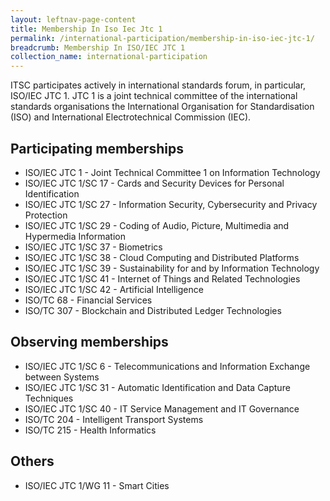```yaml
---
layout: leftnav-page-content
title: Membership In Iso Iec Jtc 1
permalink: /international-participation/membership-in-iso-iec-jtc-1/
breadcrumb: Membership In ISO/IEC JTC 1
collection_name: international-participation
---
```

ITSC participates actively in international standards forum, in particular, ISO/IEC JTC 1. JTC 1 is a joint technical committee of the international standards organisations the International Organisation for Standardisation (ISO) and International Electrotechnical Commission (IEC).

## Participating memberships
* ISO/IEC JTC 1 - Joint Technical Committee 1 on Information Technology
* ISO/IEC JTC 1/SC 17 - Cards and Security Devices for Personal Identification
* ISO/IEC JTC 1/SC 27 - Information Security, Cybersecurity and Privacy Protection
* ISO/IEC JTC 1/SC 29 - Coding of Audio, Picture, Multimedia and Hypermedia Information
* ISO/IEC JTC 1/SC 37 - Biometrics
* ISO/IEC JTC 1/SC 38 - Cloud Computing and Distributed Platforms
* ISO/IEC JTC 1/SC 39 - Sustainability for and by Information Technology
* ISO/IEC JTC 1/SC 41 - Internet of Things and Related Technologies
* ISO/IEC JTC 1/SC 42 - Artificial Intelligence
* ISO/TC 68 - Financial Services
* ISO/TC 307 - Blockchain and Distributed Ledger Technologies

## Observing memberships
* ISO/IEC JTC 1/SC 6 - Telecommunications and Information Exchange between Systems
* ISO/IEC JTC 1/SC 31 - Automatic Identification and Data Capture Techniques
* ISO/IEC JTC 1/SC 40 - IT Service Management and IT Governance
* ISO/TC 204 - Intelligent Transport Systems
* ISO/TC 215 - Health Informatics

## Others
* ISO/IEC JTC 1/WG 11 - Smart Cities
